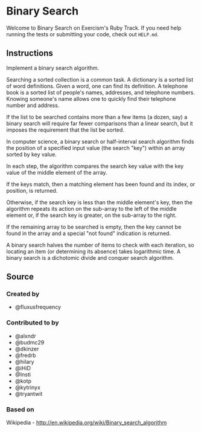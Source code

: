 # Binary Search

Welcome to Binary Search on Exercism's Ruby Track.
If you need help running the tests or submitting your code, check out `HELP.md`.

## Instructions

Implement a binary search algorithm.

Searching a sorted collection is a common task.
A dictionary is a sorted list of word definitions.
Given a word, one can find its definition.
A telephone book is a sorted list of people's names, addresses, and telephone numbers.
Knowing someone's name allows one to quickly find their telephone number and address.

If the list to be searched contains more than a few items (a dozen, say) a binary search will require far fewer comparisons than a linear search, but it imposes the requirement that the list be sorted.

In computer science, a binary search or half-interval search algorithm finds the position of a specified input value (the search "key") within an array sorted by key value.

In each step, the algorithm compares the search key value with the key value of the middle element of the array.

If the keys match, then a matching element has been found and its index, or position, is returned.

Otherwise, if the search key is less than the middle element's key, then the algorithm repeats its action on the sub-array to the left of the middle element or, if the search key is greater, on the sub-array to the right.

If the remaining array to be searched is empty, then the key cannot be found in the array and a special "not found" indication is returned.

A binary search halves the number of items to check with each iteration, so locating an item (or determining its absence) takes logarithmic time.
A binary search is a dichotomic divide and conquer search algorithm.

## Source

### Created by

- @fluxusfrequency

### Contributed to by

- @alxndr
- @budmc29
- @dkinzer
- @fredrb
- @hilary
- @iHiD
- @Insti
- @kotp
- @kytrinyx
- @tryantwit

### Based on

Wikipedia - http://en.wikipedia.org/wiki/Binary_search_algorithm